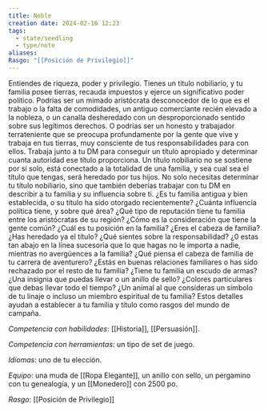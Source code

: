 ```yaml
---
title: Noble
creation date: 2024-02-16 12:23
tags:
  - state/seedling
  - type/note
aliases: 
Rasgo: "[[Posición de Privilegio]]"
---
```



Entiendes de riqueza, poder y privilegio. Tienes un título nobiliario, y tu familia posee tierras, recauda impuestos y ejerce un significativo poder político. Podrías ser un mimado aristócrata desconocedor de lo que es el trabajo o la falta de comodidades, un antiguo comerciante recién elevado a la nobleza, o un canalla desheredado con un desproporcionado sentido sobre sus legítimos derechos. O podrías ser un honesto y trabajador terrateniente que se preocupa profundamente por la gente que vive y trabaja en tus tierras, muy consciente de tus responsabilidades para con ellos.
Trabaja junto a tu DM para conseguir un título apropiado y determinar cuanta autoridad ese título proporciona. Un título nobiliario no se sostiene por sí solo, está conectado a la totalidad de una familia, y sea cual sea el título que tengas, será heredado por tus hijos. No solo necesitas determinar tu título nobiliario, sino que también deberías trabajar con tu DM en describir a tu familia y su influencia sobre ti. ¿Es tu familia antigua y bien establecida, o su título ha sido otorgado recientemente? ¿Cuánta influencia política tiene, y sobre qué área? ¿Qué tipo de reputación tiene tu familia entre los aristócratas de su región? ¿Cómo es la consideración que tiene la gente común? ¿Cuál es tu posición en la familia? ¿Eres el cabeza de familia? ¿Has heredado ya el título? ¿Qué sientes sobre la responsabilidad? ¿0 estas tan abajo en la línea sucesoria que lo que hagas no le importa a nadie, mientras no avergüences a la familia? ¿Qué piensa el cabeza de familia de tu carrera de aventurero? ¿Estás en buenas relaciones familiares o has sido rechazado por el resto de tu familia? ¿Tiene tu familia un escudo de armas? ¿Una insignia que puedas llevar o un anillo de sello? ¿Colores particulares que debas llevar todo el tiempo? ¿Un animal al que consideras un símbolo de tu linaje o incluso un miembro espiritual de tu familia?
Estos detalles ayudan a establecer a tu familia y título como rasgos del mundo de campaña.

*Competencia con habilidades*: [[Historia]], [[Persuasión]].

*Competencia con herramientas*: un tipo de set de juego.

*Idiomas*: uno de tu elección.

*Equipo*: una muda de [[Ropa Elegante]], un anillo con sello, un pergamino con tu genealogía, y un [[Monedero]] con 2500 po.

*Rasgo*: [[Posición de Privilegio]]

